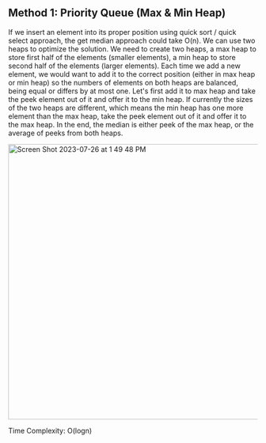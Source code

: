 ## Method 1: Priority Queue (Max & Min Heap)

If we insert an element into its proper position using quick sort / quick select approach, the get median approach could take O(n). We can use two heaps to optimize the solution. We need to create two heaps, a max heap to store first half of the elements (smaller elements), a min heap to store second half of the elements (larger elements). Each time we add a new element, we would want to add it to the correct position (either in max heap or min heap) so the numbers of elements on both heaps are balanced, being equal or differs by at most one. Let's first add it to max heap and take the peek element out of it and offer it to the min heap. If currently the sizes of the two heaps are different, which means the min heap has one more element than the max heap, take the peek element out of it and offer it to the max heap. In the end, the median is either peek of the max heap, or the average of peeks from both heaps.

<img width="557" alt="Screen Shot 2023-07-26 at 1 49 48 PM" src="https://github.com/MaiJi97/Leetcode/assets/106039830/a9f4b80b-bf6b-4214-b897-e862d4c22b27.png">

Time Complexity: O(logn)
